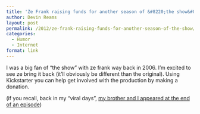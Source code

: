 ```yaml
---
title: 'Ze Frank raising funds for another season of &#8220;the show&#8221;'
author: Devin Reams
layout: post
permalink: /2012/ze-frank-raising-funds-for-another-season-of-the-show/
categories:
  - Humor
  - Internet
format: link
---
```

I was a big fan of &#8220;the show&#8221; with ze frank way back in 2006. I&#8217;m excited to see ze bring it back (it&#8217;ll obviously be different than the original). Using Kickstarter you can help get involved with the production by making a donation.

(if you recall, back in my &#8220;viral days&#8221;, [my brother and I appeared at the end of an episode][1])

 [1]: http://www.zefrank.com/theshow/archives/2006/09/092606.html